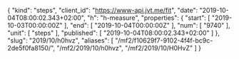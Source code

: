 {
  "kind": "steps",
  "client_id": "https://www-api.jvt.me/fit",
  "date": "2019-10-04T08:00:02.343+02:00",
  "h": "h-measure",
  "properties": {
    "start": [
      "2019-10-03T00:00:00Z"
    ],
    "end": [
      "2019-10-04T00:00:00Z"
    ],
    "num": [
      "9740"
    ],
    "unit": [
      "steps"
    ],
    "published": [
      "2019-10-04T08:00:02.343+02:00"
    ]
  },
  "slug": "2019/10/h0hvz",
  "aliases": [
    "/mf2/f10629f7-9102-4f4f-bc9c-2de5f0fa8150/",
    "/mf2/2019/10/h0hvz",
    "/mf2/2019/10/H0HvZ"
  ]
}
